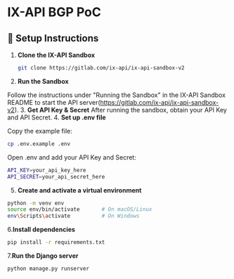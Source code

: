 # IX-API BGP PoC

## 🔧 Setup Instructions

1. **Clone the IX-API Sandbox**
   
   ```bash
   git clone https://gitlab.com/ix-api/ix-api-sandbox-v2
2. **Run the Sandbox**

  Follow the instructions under "Running the Sandbox" in the IX-API Sandbox README to start the API server(https://gitlab.com/ix-api/ix-api-sandbox-v2).
3. **Get API Key & Secret**
  After running the sandbox, obtain your API Key and API Secret.
4. **Set up .env file**

Copy the example file:

```bash
cp .env.example .env
```
Open .env and add your API Key and Secret:
```bash
API_KEY=your_api_key_here
API_SECRET=your_api_secret_here
```
 5. **Create and activate a virtual environment**

```bash
python -m venv env
source env/bin/activate       # On macOS/Linux
env\Scripts\activate          # On Windows
```
 6.**Install dependencies**

```bash
pip install -r requirements.txt
```
 7.**Run the Django server**

```bash
python manage.py runserver
```

  
